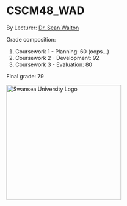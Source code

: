 # CSCM48_WAD

By Lecturer: 
[Dr. Sean Walton](http://www.swansea.ac.uk/staff/science/computer-science/waltonsp/)

Grade composition:
   1. Coursework 1 - Planning: 60 (oops...)
   2. Coursework 2 - Development: 92 
   3. Coursework 3 - Evaluation: 80

Final grade:  79

<img src="https://www.dropbox.com/s/l0tklnqmcl3ahcf/swansea-university-logo.svg?dl=1" alt="Swansea University Logo" width="300px">
